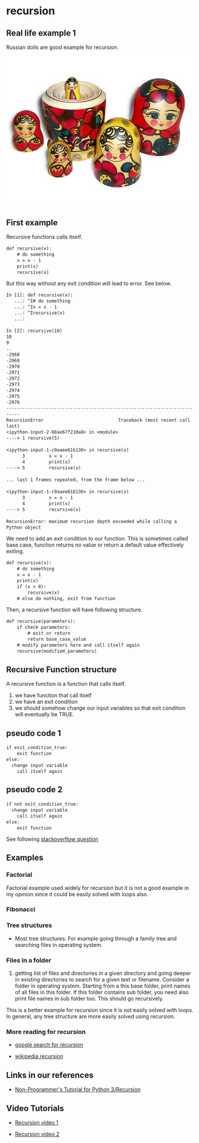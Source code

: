 # recursion


## Real life example 1

Russian dolls are good example for recursion.

![wikipedia-Russian-Matroshka](images/wikipedia-Russian-Matroshka.jpg)


## First example

Recursive functions calls itself.


	def recursive(x):
		# do something
		x = x - 1
		print(x)
		recursive(x)


But this way without any exit condition will lead to error.
See below.


	In [1]: def recursive(x):
	   ...: ^I# do something
	   ...: ^Ix = x - 1
	   ...: ^Irecursive(x)
	   ...:

	In [2]: recursive(10)
	10
	9
	..
	-2968
	-2969
	-2970
	-2971
	-2972
	-2973
	-2974
	-2975
	-2976
	---------------------------------------------------------------------------
	RecursionError                            Traceback (most recent call last)
	<ipython-input-2-88ae67f210a8> in <module>
	----> 1 recursive(5)

	<ipython-input-1-c9aaee61b136> in recursive(x)
	      3         x = x - 1
	      4         print(x)
	----> 5         recursive(x)

	... last 1 frames repeated, from the frame below ...

	<ipython-input-1-c9aaee61b136> in recursive(x)
	      3         x = x - 1
	      4         print(x)
	----> 5         recursive(x)

	RecursionError: maximum recursion depth exceeded while calling a Python object



We need to add an exit condition to our function.
This is sometimes called base case, function returns no value or return a default value effectively exiting.



	def recursive(x):
		# do something
		x = x - 1
		print(x)
		if (x > 0):
			recursive(x)
		# else do nothing, exit from function


Then, a recursive function will have following structure.

	def recursive(parameters):
	    if check parameters:
	    	# exit or return
	        return base_case_value
	    # modify parameters here and call itself again
	    recursive(modified_parameters)



## Recursive Function structure

A recursive function is a function that calls itself.

1. we have function that call itself
2. we have an exit condition
3. we should somehow change our input variables so that exit condition will eventually be TRUE.


## pseudo code 1

	if exit_condition_true:
		exit function
	else:
	  change input variable
		call itself again

## pseudo code 2

	if not exit_condition_true:
	  change input variable
		call itself again
	else:
		exit function


See following [stackoverflow question](https://softwareengineering.stackexchange.com/questions/25052/in-plain-english-what-is-recursion)


## Examples

### Factorial 

Factorial example used widely for recursion but it is not a good example in my opinion since it could be easily solved with loops also.

### Fibonacci

### Tree structures

- Most tree structures. For example going through a family tree and searching files in operating system.

### Files in a folder

1. getting list of files and directories in a given directory and going deeper in existing directories to search for a given text or filename.
Consider a folder in operating system. 
Starting from a this base folder, print names of all files in this folder. 
If this folder contains sub folder, you need also print file names in sub folder too.
This should go recursively.

This is a better example for recursion since it is not easily solved with loops.
In general, any tree structure are more easily solved using recursion.



### More reading for recursion


- [google search for recursion](https://www.google.com/search?q=recursion)

- [wikipedia recursion](https://en.wikipedia.org/wiki/Recursion)


## Links in our references

- [Non-Programmer's Tutorial for Python 3/Recursion](https://en.wikibooks.org/wiki/Non-Programmer%27s_Tutorial_for_Python_3/Recursion)



## Video Tutorials


- [Recursion video 1](https://www.youtube.com/watch?v=zbfRgC3kukk)

- [Recursion video 2](https://www.youtube.com/watch?v=seUpFY_m-us)
